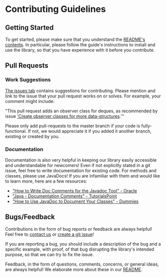 # Contributing Guidelines

## Getting Started
To get started, please make sure that you understand the [README's contents](https://github.com/huskydj1/progVisual/blob/master/README.md). In particular, please follow the guide's instructions to install and use the library, so that you have experience with it before you contribute.

## Pull Requests

### Work Suggestions
[The issues tab](https://github.com/huskydj1/progVisual/issues) contains suggestions for contributing. Please mention and link to the issue that your pull request works on or solves. For example, your comment might include:

  "This pull request adds an observer class for deques, as recommended by issue ['Create observer classes for more data-structures](https://github.com/huskydj1/progVisual/issues/2).'"

Please only add pull-requests to the master branch if your code is fully-functional. If not, we would appreciate it if you added it another branch, existing or created by you.

### Documentation
Documentation is also very helpful in keeping our library easily accessible and understandable for newcomers! Even if not explicitly stated in a git issue, feel free to write documentation for existing code. For methods and classes, please use JavaDocs! If you are infamiliar with them and would like to learn more, here are a few resources:
- ["How to Write Doc Comments for the Javadoc Tool" - Oracle](https://www.oracle.com/technical-resources/articles/java/javadoc-tool.html)
- ["Java - Documentation Comments" - TutorialsPoint](https://www.tutorialspoint.com/java/java_documentation.htm)
- ["How to Use JavaDoc to Document Your Classes" - Dummies](https://www.dummies.com/programming/java/how-to-use-javadoc-to-document-your-classes/)

## Bugs/Feedback
Contributions in the form of bug reports or feedback are always helpful! Feel free to [contact us](https://github.com/huskydj1/progVisual#Feedback) or [create a git issue](https://github.com/huskydj1/progVisual/issues)!

If you are reporting a bug, you should include a description of the bug and a specific example, with proof, of that bug disrupting the library's intended purpose, so that we can try to fix the issue.

Feedback, in the form of questions, comments, concerns, or general ideas, are always helpful! We elaborate more about these in our [README](https://github.com/huskydj1/progVisual#Feedback).
